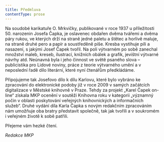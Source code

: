 ```yaml
---
title: Předmluva
contentType: prose
---
```


<section>

Na soudobé karikatuře O. Mrkvičky, publikované v roce 1937 u příležitosti 50. narozenin Josefa Čapka, je oslavenec obdařen dvěma tvářemi a dvěma páry rukou, ve kterých drží na straně jedné paletu a štětec a horlivě maluje, na straně druhé pero a papír a soustředěně píše. Kresba vystihuje píli a nasazení, s jakými Josef Čapek tvořil. Na poli výtvarném po sobě zanechal množství maleb, kreseb, ilustrací, knižních obálek a grafik, jevištní výtvarné návrhy atd. Neúnavná byla i jeho činnost ve světě psaného slova – publicistika pro Lidové noviny, práce z teorie výtvarného umění a v neposlední řadě dílo literární, které nyní čtenářům předkládáme.

Připojujeme tak Josefovo dílo k dílu Karlovu, které bylo vybráno ke zpracování do elektronické podoby již v roce 2009 v samých začátcích digitalizace v Městské knihovně v Praze. Tehdy za projekt „Karel Čapek on-line“ získala MKP ocenění v soutěži Knihovna roku v kategorii „významný počin v oblasti poskytování veřejných knihovnických a informačních služeb“. Druhé vydání díla Karla Čapka s novým redakčním zpracováním nám umožňuje oba bratry představit společně, tak jak tvořili a v soukromém i veřejném životě k sobě patřili.

Přejeme vám hezké čtení.

_Redakce MKP_

</section>
